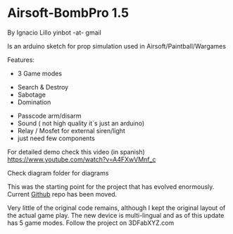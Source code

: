 # Airsoft-BombPro 1.5
By Ignacio Lillo yinbot -at- gmail 

Is an arduino sketch for prop simulation used in Airsoft/Paintball/Wargames

Features:

* 3 Game modes
 - Search & Destroy
 - Sabotage
 - Domination
* Passcode arm/disarm
* Sound ( not high quality it´s just an arduino)
* Relay / Mosfet for external siren/light
* just need few components


For detailed demo check this video (in spanish)
https://www.youtube.com/watch?v=A4FXwVMnf_c

Check diagram folder for diagrams

This was the starting point for the project that has evolved enormously.
Current [Github](https://github.com/AJMartel/FPS_Bomb_Simulator) repo has been moved.

Very little of the original code remains, although I kept the original layout of the actual game play.
The new device is multi-lingual and as of this update has 5 game modes.
Follow the project on 3DFabXYZ.com
